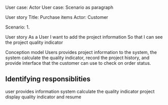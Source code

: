 User case: Actor
User case: Scenario as paragraph

User story
Title: Purchase items
Actor: Customer

Scenario:
1.


User story
As a User
I want to add the project information
So that I can see the project quality indicator

Conception model
Users provides project information to the system, the system calculate the quality indicator, record the project history, and provide interface that the customer can use to check on order status.

## Identifying responsiblities
user provides information
system calculate the quality indicator
project display quality indicator and resume
